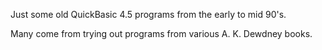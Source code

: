 Just some old QuickBasic 4.5 programs from the early to mid 90's.

Many come from trying out programs from various A. K. Dewdney books.
